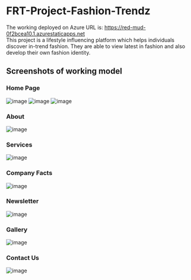 # FRT-Project-Fashion-Trendz
The working deployed on Azure URL is: https://red-mud-0f2bcea10.1.azurestaticapps.net
<br>
This project is a lifestyle influencing platform which helps individuals discover in-trend fashion. They are able to view latest in fashion and also develop their own fashion identity.

## Screenshots of working model
### Home Page
![image](https://user-images.githubusercontent.com/87543207/174600954-1b587843-4be5-4e9b-96b3-7b59e57477a4.png)
![image](https://user-images.githubusercontent.com/87543207/174600981-70d0d136-eccc-4efa-b4f9-fe8ab70e7cc1.png)
![image](https://user-images.githubusercontent.com/87543207/174601026-e9882076-2353-4d32-a2b9-35b89a5db42f.png)
### About
![image](https://user-images.githubusercontent.com/87543207/174601071-b7d9384e-b7b4-43c5-a33b-bd4848029d96.png)
### Services
![image](https://user-images.githubusercontent.com/87543207/174601101-678d24c6-0412-4cc4-859b-329b0f3d7263.png)
### Company Facts
![image](https://user-images.githubusercontent.com/87543207/174601153-6ae3f3c8-1885-48d7-8ddf-7e047ccdfcae.png)
### Newsletter
![image](https://user-images.githubusercontent.com/87543207/174601176-7b4e1283-5418-4f67-a157-c9f5a10dec60.png)
### Gallery
![image](https://user-images.githubusercontent.com/87543207/174601218-37424673-fb2b-4d34-8ec1-d5a9f33bce6e.png)
### Contact Us
![image](https://user-images.githubusercontent.com/87543207/174601249-d5c26336-7cb4-44d8-86d8-33f63cb333d9.png)

